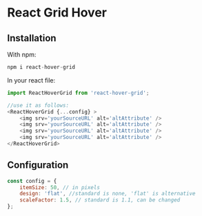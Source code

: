 # React Grid Hover

## Installation
With npm:
```javascript
npm i react-hover-grid
```

In your react file:
```javascript
import ReactHoverGrid from 'react-hover-grid';

//use it as follows:
<ReactHoverGrid {...config} >
    <img srv='yourSourceURL' alt='altAttribute' />
    <img srv='yourSourceURL' alt='altAttribute' />
    <img srv='yourSourceURL' alt='altAttribute' />
    <img srv='yourSourceURL' alt='altAttribute' />
</ReactHoverGrid>
```

## Configuration
```javascript
const config = {
	itemSize: 50, // in pixels
	design: 'flat', //standard is none, 'flat' is alternative
    scaleFactor: 1.5, // standard is 1.1, can be changed
};
```